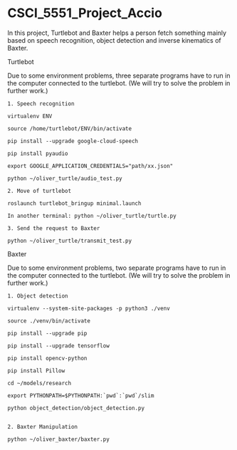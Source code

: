 # CSCI_5551_Project_Accio
In this project, Turtlebot and Baxter helps a person fetch something mainly based on speech recognition, object detection and inverse kinematics of Baxter.

Turtlebot

Due to some environment problems, three separate programs have to run in the computer connected to the turtlebot. (We will try to solve the problem in further work.)

	1. Speech recognition
		
	virtualenv ENV

	source /home/turtlebot/ENV/bin/activate

	pip install --upgrade google-cloud-speech

	pip install pyaudio

	export GOOGLE_APPLICATION_CREDENTIALS="path/xx.json"

	python ~/oliver_turtle/audio_test.py

	2. Move of turtlebot

	roslaunch turtlebot_bringup minimal.launch

	In another terminal: python ~/oliver_turtle/turtle.py

	3. Send the request to Baxter

	python ~/oliver_turtle/transmit_test.py

  Baxter
  
  Due to some environment problems, two separate programs have to run in the computer connected to the turtlebot. (We will try to solve   the problem in further work.)

	1. Object detection
	
	virtualenv --system-site-packages -p python3 ./venv
	
	source ./venv/bin/activate
	
	pip install --upgrade pip
	
	pip install --upgrade tensorflow
	
	pip install opencv-python
	
	pip install Pillow
	
	cd ~/models/research
	
	export PYTHONPATH=$PYTHONPATH:`pwd`:`pwd`/slim
	
	python object_detection/object_detection.py


	2. Baxter Manipulation

	python ~/oliver_baxter/baxter.py
